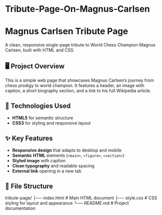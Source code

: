 # Tribute-Page-On-Magnus-Carlsen
# Magnus Carlsen Tribute Page

A clean, responsive single-page tribute to World Chess Champion Magnus Carlsen, built with HTML and CSS.

## 🖥️ Project Overview

This is a simple web page that showcases Magnus Carlsen’s journey from chess prodigy to world champion. It features a header, an image with caption, a short biography section, and a link to his full Wikipedia article.

## 🚀 Technologies Used

- **HTML5** for semantic structure  
- **CSS3** for styling and responsive layout  

## ✨ Key Features

- **Responsive design** that adapts to desktop and mobile  
- **Semantic HTML** elements (`<main>`, `<figure>`, `<section>`)  
- **Styled image** with caption  
- **Clean typography** and readable spacing  
- **External link** opening in a new tab  

## 📂 File Structure

tribute-page/
├── index.html # Main HTML document
├── style.css # CSS styling for layout and appearance
└── README.md # Project documentation






